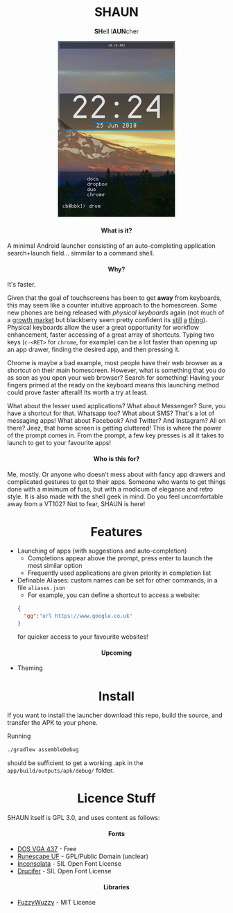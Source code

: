 <h1 align="center">SHAUN</h1>
<p align="center"><b>SH</b>ell l<b>AUN</b>cher</p>
<p align="center">
  <img src="screenshots/main.png" />
</p>

<h4 align="center">What is it?</h4>

A minimal Android launcher consisting of an auto-completing application search+launch field... simmilar to a command shell.

<h4 align="center">Why?</h4>

It's faster.

Given that the goal of touchscreens has been to get **away** from keyboards, this may seem like a counter intuitive approach to the homescreen. Some new phones are being released with *physical keyboards* again (not much of a [growth market](https://trends.google.com/trends/explore?q=android%20physical%20keyboard&date=all) but blackberry seem pretty confident its [still](https://www.gsmarena.com/blackberry_passport-6457.php) [a](https://www.blackberrymobile.com/uk/keyone/) [thing](https://www.pocket-lint.com/phones/news/blackberry/143328-blackberry-key-2-specs-release-date-features-details)). Physical keyboards allow the user a great opportunity for workflow enhancement, faster accessing of a great array of shortcuts. Typing two keys (`c-<RET>` for `chrome`, for example) can be a lot faster than opening up an app drawer, finding the desired app, and then pressing it. 

Chrome is maybe a bad example, most people have their web browser as a shortcut on their main homescreen. However, what is something that you do as soon as you open your web browser? Search for something! Having your fingers primed at the ready on the keyboard means this launching method could prove faster afterall! Its worth a try at least.

What about the lesser used applications? What about Messenger? Sure, you have a shortcut for that. Whatsapp too? What about SMS? That's a lot of messaging apps! What about Facebook? And Twitter? And Instagram? All on there? Jeez, that home screen is getting cluttered! This is where the power of the prompt comes in. From the prompt, a few key presses is all it takes to launch to get to your favourite apps!

<h4 align="center">Who is this for?</h4>

Me, mostly. Or anyone who doesn't mess about with fancy app drawers and complicated gestures to get to their apps. Someone who wants to get things done with a minimum of fuss, but with a modicum of elegance and retro style. It is also made with the shell geek in mind. Do you feel uncomfortable away from a VT102? Not to fear, SHAUN is here!

<h1 align="center">Features</h1>

  * Launching of apps (with suggestions and auto-completion)
    * Completions appear above the prompt, press enter to launch the most similar option
    * Frequently used applications are given priority in completion list
  * Definable Aliases: custom names can be set for other commands, in a file `aliases.json`
    * For example, you can define a shortcut to access a website:
    ```JSON
    {
      "gg":"url https://www.google.co.uk"
    }
    ```
    for quicker access to your favourite websites!
  
<h4 align="center">Upcoming</h4>

  * Theming

<h1 align="center">Install</h1>

If you want to install the launcher download this repo, build the source, and transfer the APK to your phone.

Running 
```bash
./gradlew assembleDebug
```
should be sufficient to get a working .apk in the `app/build/outputs/apk/debug/` folder.

<h1 align="center">Licence Stuff</h1>

SHAUN itself is GPL 3.0, and uses content as follows:

<h4 align="center"> Fonts </h4>

  * [DOS VGA 437](https://www.dafont.com/perfect-dos-vga-437.font) - Free
  * [Runescape UF](https://www.dafont.com/runescape-uf.font) - GPL/Public Domain (unclear)
  * [Inconsolata](https://levien.com/type/myfonts/inconsolata.html) - SIL Open Font License
  * [Drucifer](https://github.com/drucifer/drucifer-monospace) - SIL Open Font License

<h4 align="center"> Libraries </h4>

  * [FuzzyWuzzy](https://github.com/xdrop/fuzzywuzzy) - MIT License
